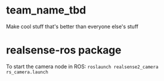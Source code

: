 # team_name_tbd
Make cool stuff that's better than everyone else's stuff 


# realsense-ros package 
To start the camera node in ROS: 
```roslaunch realsense2_camera rs_camera.launch```
